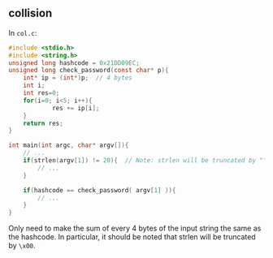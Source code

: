 ## collision

In `col.c`:
```c
#include <stdio.h>
#include <string.h>
unsigned long hashcode = 0x21DD09EC;
unsigned long check_password(const char* p){
    int* ip = (int*)p;  // 4 bytes
    int i;
    int res=0;
    for(i=0; i<5; i++){
            res += ip[i];
    }
    return res;
}

int main(int argc, char* argv[]){
    // ...
    if(strlen(argv[1]) != 20){  // Note: strlen will be truncated by "\x00"
        // ...
    }

    if(hashcode == check_password( argv[1] )){
        // ...
    }
}
```

Only need to make the sum of every 4 bytes of the input string the same as the hashcode. In particular, it should be noted that strlen will be truncated by `\x00`.